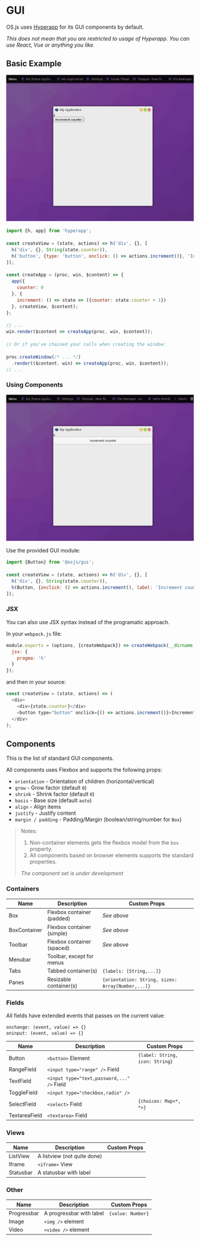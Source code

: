 # GUI

OS.js uses [Hyperapp](https://hyperapp.js.org/) for its GUI components by default.

*This does not mean that you are restricted to usage of Hyperapp. You can use React, Vue or anything you like.*


## Basic Example

![Basic Example](example-1.png)

```javascript
import {h, app} from 'hyperapp';

const createView = (state, actions) => h('div', {}, [
  h('div', {}, String(state.counter)),
  h('button', {type: 'button', onclick: () => actions.increment()}, 'Increment counter')
]);

const createApp = (proc, win, $content) => {
  app({
    counter: 0
  }, {
    increment: () => state => ({counter: state.counter + 1})
  }, createView, $content);
};

// ...
win.render($content => createApp(proc, win, $content));

// Or if you've chained your calls when creating the window:

proc.createWindow(/* ... */)
  .render(($content, win) => createApp(proc, win, $content));
// ...
```

### Using Components

![Basic Example](example-2.png)

Use the provided GUI module:

```javascript
import {Button} from '@osjs/gui';

const createView = (state, actions) => h('div', {}, [
  h('div', {}, String(state.counter)),
  h(Button, {onclick: () => actions.increment(), label: 'Increment counter'})
]);
```

### JSX

You can also use JSX syntax instead of the programatic approach.

In your `webpack.js` file:

```javascript
module.exports = (options, {createWebpack}) => createWebpack(__dirname, {
  jsx: {
    pragma: 'h'
  }
});
```

and then in your source:

```javascript
const createView = (state, actions) => (
  <div>
    <div>{state.counter}</div>
    <button type="button" onclick={() => actions.increment()}>Increment counter</button>
  </div>
);
```

## Components

This is the list of standard GUI components.

All components uses Flexbox and supports the following props:

* `orientation` - Orientation of children (horizontal/vertical)
* `grow` - Grow factor (default `0`)
* `shrink` - Shrink factor (default `0`)
* `basis` - Base size (default `auto`)
* `align` - Align items
* `justify` - Justify content
* `margin / padding` - Padding/Margin (boolean/string/number for `Box`)

> Notes:
> 1. Non-container elements gets the flexbox model from the `box` property.
> 2. All components based on browser elements supports the standard properties.
>
> *The component set is under development*
>

### Containers

| Name                | Description                       | Custom Props                                      |
| ------------------- | --------------------------------- | ------------------------------------------------- |
| Box                 | Flexbox container (padded)        | *See above*                                       |
| BoxContainer        | Flexbox container (simple)        | *See above*                                       |
| Toolbar             | Flexbox container (spaced)        | *See above*                                       |
| Menubar             | Toolbar, except for menus         |                                                   |
| Tabs                | Tabbed container(s)               | `{labels: [String,...]}`                          |
| Panes               | Resizable container(s)            | `{orientation: String, sizes: Array[Number,...]}` |

### Fields

All fields have extended events that passes on the current value:

```
onchange: (event, value) => {}
oninput: (event, value) => {}
```

| Name                | Description                                 | Custom Props                    |
| ------------------- | ------------------------------------------- | ------------------------------- |
| Button              | `<button>` Element                          | `{label: String, icon: String}` |
| RangeField          | `<input type="range" />` Field              |                                 |
| TextField           | `<input type="text,password,..." />` Field  |                                 |
| ToggleField         | `<input type="checkbox,radio" />`           |                                 |
| SelectField         | `<select>` Field                            | `{choices: Map<*, *>}`          |
| TextareaField       | `<textarea>` Field                          |                                 |

### Views

| Name                | Description                        | Custom Props |
| ------------------- | ---------------------------------- | ------------ |
| ListView            | A listview (not quite done)        |              |
| Iframe              | `<iframe>` View                    |              |
| Statusbar           | A statusbar with label             |              |

### Other

| Name                | Description                        | Custom Props           |
| ------------------- | ---------------------------------- | ---------------------- |
| Progressbar         | A progressbar with label           | `{value: Number}`      |
| Image               | `<img />` element                  |                        |
| Video               | `<video />` element                |                        |

